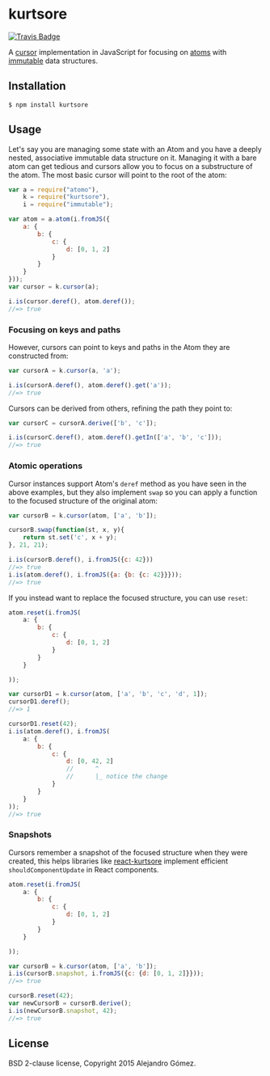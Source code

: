 # kurtsore

[![Travis Badge](https://img.shields.io/travis/dialelo/kurtsore.svg?style=flat)](https://travis-ci.org/dialelo/kurtsore "Travis Badge")

A [cursor](https://github.com/omcljs/om/wiki/Cursors) implementation in JavaScript for focusing on [atoms](https://github.com/dialelo/atomo) with [immutable](https://github.com/facebook/immutable-js) data structures.

## Installation

```
$ npm install kurtsore
```

## Usage

Let's say you are managing some state with an Atom and you have a deeply nested,
associative immutable data structure on it. Managing it with a bare atom can get
tedious and cursors allow you to focus on a substructure of the atom. The most
basic cursor will point to the root of the atom:

```javascript
var a = require("atomo"),
    k = require("kurtsore"),
    i = require("immutable");

var atom = a.atom(i.fromJS({
    a: {
        b: {
            c: {
                d: [0, 1, 2]
            }
        }
    }
}));
var cursor = k.cursor(a);

i.is(cursor.deref(), atom.deref());
//=> true
```

### Focusing on keys and paths

However, cursors can point to keys and paths in the Atom they are constructed from:

```javascript
var cursorA = k.cursor(a, 'a');

i.is(cursorA.deref(), atom.deref().get('a'));
//=> true
```

Cursors can be derived from others, refining the path they point to:

```javascript
var cursorC = cursorA.derive(['b', 'c']);

i.is(cursorC.deref(), atom.deref().getIn(['a', 'b', 'c']));
//=> true
```

### Atomic operations

Cursor instances support Atom's `deref` method as you have seen in the above examples, but
they also implement `swap` so you can apply a function to the focused structure of the
original atom:

```javascript
var cursorB = k.cursor(atom, ['a', 'b']);

cursorB.swap(function(st, x, y){
    return st.set('c', x + y);
}, 21, 21);

i.is(cursorB.deref(), i.fromJS({c: 42}))
//=> true
i.is(atom.deref(), i.fromJS({a: {b: {c: 42}}}));
//=> true
```

If you instead want to replace the focused structure, you can use `reset`:

```javascript
atom.reset(i.fromJS(
    a: {
        b: {
            c: {
                d: [0, 1, 2]
            }
        }
    }

));

var cursorD1 = k.cursor(atom, ['a', 'b', 'c', 'd', 1]);
cursorD1.deref();
//=> 1

cursorD1.reset(42);
i.is(atom.deref(), i.fromJS(
    a: {
        b: {
            c: {
                d: [0, 42, 2]
                //      ^
                //      |_ notice the change
            }
        }
    }
));
//=> true
```

### Snapshots

Cursors remember a snapshot of the focused structure when they were created, this helps
libraries like [react-kurtsore](https://github.com/dialelo/react-kurtsore) implement efficient
`shouldComponentUpdate` in React components.

```javascript
atom.reset(i.fromJS(
    a: {
        b: {
            c: {
                d: [0, 1, 2]
            }
        }
    }

));

var cursorB = k.cursor(atom, ['a', 'b']);
i.is(cursorB.snapshot, i.fromJS({c: {d: [0, 1, 2]}}));
//=> true

cursorB.reset(42);
var newCursorB = cursorB.derive();
i.is(newCursorB.snapshot, 42);
//=> true
```

## License

BSD 2-clause license, Copyright 2015 Alejandro Gómez.
